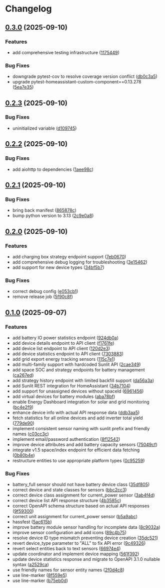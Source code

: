 # Changelog

## [0.3.0](https://github.com/cedricziel/ha-sunlit/compare/v0.2.3...v0.3.0) (2025-09-10)


### Features

* add comprehensive testing infrastructure ([1175449](https://github.com/cedricziel/ha-sunlit/commit/11754491d154a7b7e7feda81ecd9547fe906b698))


### Bug Fixes

* downgrade pytest-cov to resolve coverage version conflict ([db0c3a5](https://github.com/cedricziel/ha-sunlit/commit/db0c3a56d762b88c7908f239fd7b87ce34aca69a))
* upgrade pytest-homeassistant-custom-component==0.13.278 ([5ea7e35](https://github.com/cedricziel/ha-sunlit/commit/5ea7e35c5232cd3854fdfd71cdbc4d642c77c795))

## [0.2.3](https://github.com/cedricziel/ha-sunlit/compare/v0.2.2...v0.2.3) (2025-09-10)


### Bug Fixes

* uninitialized variable ([d109745](https://github.com/cedricziel/ha-sunlit/commit/d109745481f4fe8010cae091832f04f389bebf00))

## [0.2.2](https://github.com/cedricziel/ha-sunlit/compare/v0.2.1...v0.2.2) (2025-09-10)


### Bug Fixes

* add aiohttp to dependencies ([1aee98c](https://github.com/cedricziel/ha-sunlit/commit/1aee98cddcd88a0a5f9f8e0aab466d108cb0c93b))

## [0.2.1](https://github.com/cedricziel/ha-sunlit/compare/v0.2.0...v0.2.1) (2025-09-10)


### Bug Fixes

* bring back manifest ([865878c](https://github.com/cedricziel/ha-sunlit/commit/865878cf5c768e39b3dbfcd7633d8abc85c22585))
* bump python version to 3.13 ([2c9e0a8](https://github.com/cedricziel/ha-sunlit/commit/2c9e0a8a786f522810fe124d4b11289f210fd3b5))

## [0.2.0](https://github.com/cedricziel/ha-sunlit/compare/v0.1.0...v0.2.0) (2025-09-10)


### Features

* add charging box strategy endpoint support ([7eb0670](https://github.com/cedricziel/ha-sunlit/commit/7eb0670676742ada8d4c8b1a71ababcfc32d189f))
* add comprehensive debug logging for troubleshooting ([3e15462](https://github.com/cedricziel/ha-sunlit/commit/3e154624342e28ab7b5993f875e64c071106f409))
* add support for new device types ([34bf5b7](https://github.com/cedricziel/ha-sunlit/commit/34bf5b7c967d1ce83f9daffad7621427728a27d0))


### Bug Fixes

* correct debug config ([e053cb1](https://github.com/cedricziel/ha-sunlit/commit/e053cb13504582d8f11eee5d0b0a0bc5677d4f2e))
* remove release job ([5f90c8f](https://github.com/cedricziel/ha-sunlit/commit/5f90c8f586666bcce9d2120ee91d60298662ff74))

## [0.1.0](https://github.com/cedricziel/ha-sunlit/compare/v0.0.1...v0.1.0) (2025-09-07)


### Features

* add battery IO power statistics endpoint ([924db0a](https://github.com/cedricziel/ha-sunlit/commit/924db0ab94a31710b8703a4d8b4402b7c12eb63b))
* add device details endpoint to API client ([f1761fe](https://github.com/cedricziel/ha-sunlit/commit/f1761fe4564e955a866f89731c18c0dfb98d810b))
* add device list endpoint to API client ([120d2e3](https://github.com/cedricziel/ha-sunlit/commit/120d2e38b354389add8f97a3e22275619a756d62))
* add device statistics endpoint to API client ([7303883](https://github.com/cedricziel/ha-sunlit/commit/73038831a341d4657741ed9f0c7c595858df91ec))
* add grid export energy tracking sensors ([115c7e1](https://github.com/cedricziel/ha-sunlit/commit/115c7e10e77e421f150af540aa42b9e79ea301c7))
* add multi-family support with hardcoded Sunlit API ([2cae349](https://github.com/cedricziel/ha-sunlit/commit/2cae349b538ef32a19b309ef3c2c482d1b1ab237))
* add space SOC and strategy endpoints for battery management ([ca267ed](https://github.com/cedricziel/ha-sunlit/commit/ca267ed09d5930a72d5db76736cff9e24afef457))
* add strategy history endpoint with limited backfill support ([da56a3a](https://github.com/cedricziel/ha-sunlit/commit/da56a3a623bd75b9a4990112d4521bbdb3fd0b6f))
* add Sunlit REST integration for HomeAssistant ([34b7104](https://github.com/cedricziel/ha-sunlit/commit/34b7104922e6be9b395df5f7b5878c0067be48c2))
* add support for unassigned devices without spaceId ([6961456](https://github.com/cedricziel/ha-sunlit/commit/69614560fb473bb4aceed45a433280e7c0bc74e3))
* add virtual devices for battery modules ([aba78bf](https://github.com/cedricziel/ha-sunlit/commit/aba78bf9ad536409055772e69f119ed0c481457a))
* enable Energy Dashboard integration for solar and grid monitoring ([bc4e2f9](https://github.com/cedricziel/ha-sunlit/commit/bc4e2f9a62f036d0e62cbe53d635ba75cd4eb7ff))
* enhance device info with actual API response data ([ddb3aa5](https://github.com/cedricziel/ha-sunlit/commit/ddb3aa5531a62bef7b8b70e8d5658c89423c5a60))
* fetch statistics for all online devices and add inverter total yield ([779de90](https://github.com/cedricziel/ha-sunlit/commit/779de90be18c7c9a328b649cd3c909ee6181ea4b))
* implement consistent sensor naming with sunlit prefix and friendly names ([c03cc3c](https://github.com/cedricziel/ha-sunlit/commit/c03cc3cf2eef83e0172180abec0a4b5fd6252596))
* implement email/password authentication ([8f12542](https://github.com/cedricziel/ha-sunlit/commit/8f12542d4fabd9ac8e3129adb5d1ff15984bbb4a))
* improve device attributes and add battery capacity sensors ([75049cf](https://github.com/cedricziel/ha-sunlit/commit/75049cfc4b3aa62d87d18e98578cd1f649fa17ad))
* integrate v1.5 space/index endpoint for efficient data fetching ([0b80b4e](https://github.com/cedricziel/ha-sunlit/commit/0b80b4e85e195ae14975db57a9289a68147c8a16))
* restructure entities to use appropriate platform types ([0c95259](https://github.com/cedricziel/ha-sunlit/commit/0c952597102a2cd017e135d6914ec7828d54c76b))


### Bug Fixes

* battery_full sensor should not have battery device class ([35df805](https://github.com/cedricziel/ha-sunlit/commit/35df8052f1f19015b9d0ff020983d53ca3a79442))
* correct device and state classes for sensors ([bbc2cc3](https://github.com/cedricziel/ha-sunlit/commit/bbc2cc31244252f328be079bc78064f152ffbbc3))
* correct device class assignment for current_power sensor ([3ab4f4d](https://github.com/cedricziel/ha-sunlit/commit/3ab4f4d49d8bf4c3ca438bf133982c350c599aff))
* correct device list API response structure ([4b3585c](https://github.com/cedricziel/ha-sunlit/commit/4b3585ce38e5ce9933d8a81622efa7de9f494cf0))
* correct OpenAPI schema structure based on actual API responses ([9f59300](https://github.com/cedricziel/ha-sunlit/commit/9f5930072d27c3884af009a85141a0cab8c87d4f))
* correct unit assignment for current_power sensor ([b5a9abc](https://github.com/cedricziel/ha-sunlit/commit/b5a9abc508fc117edba7ea72b67c606eae7194b3))
* hassfest ([5ac615b](https://github.com/cedricziel/ha-sunlit/commit/5ac615b55a51d3905c60aeea7e01400d7e37f30f))
* improve battery module sensor handling for incomplete data ([8c9032a](https://github.com/cedricziel/ha-sunlit/commit/8c9032a235f32394b8702177f965712e9e3aac3d))
* improve sensor configuration and add icons ([89c4b75](https://github.com/cedricziel/ha-sunlit/commit/89c4b75256d2e9ded9177a895d1c65ab50d39a52))
* resolve device ID type mismatch preventing device creation ([35dc521](https://github.com/cedricziel/ha-sunlit/commit/35dc521dc69d5379f5b26535ec4ec40fa0223abf))
* revert device_type parameter to "ALL" to fix API error ([9c49326](https://github.com/cedricziel/ha-sunlit/commit/9c493263823572d1a3290846c4842f435a26a518))
* revert select entities back to text sensors ([66974e4](https://github.com/cedricziel/ha-sunlit/commit/66974e40917df38dd750674576700d618ce6b525))
* update coordinator and implement device mapping ([561f392](https://github.com/cedricziel/ha-sunlit/commit/561f3926a2d1ff46fd1123f485fc1da21d49f5db))
* update device statistics response and migrate to OpenAPI 3.1.0 nullable syntax ([a2529ca](https://github.com/cedricziel/ha-sunlit/commit/a2529ca91b6d99f3d3e9ec32f0a13c80a1d3f619))
* use friendly names for sensor entity names ([2f0d4c8](https://github.com/cedricziel/ha-sunlit/commit/2f0d4c8c7cbd4f1c6da30beb41b48f99a7d37aa1))
* use line-marker ([8f559e5](https://github.com/cedricziel/ha-sunlit/commit/8f559e50c76d52f93c55d15cccd1e0244cfd0562))
* use line-marker ([b75eb0d](https://github.com/cedricziel/ha-sunlit/commit/b75eb0d86fdfaa027c4f3c5a4038955a6216745c))
